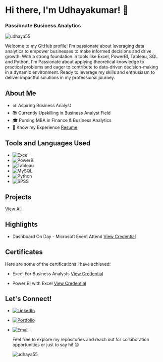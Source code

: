 # Hi there, I'm Udhayakumar! 👋
<h3>Passionate Business Analytics</h3>

<p> <img src="https://komarev.com/ghpvc/?username=udhaya55&label=Profile%20views&color=0e75b6&style=flat" alt="udhaya55" /> </p>

Welcome to my GitHub profile! I'm passionate about leveraging data analytics to empower businesses to make informed decisions and drive growth. With a strong foundation in tools like Excel, PowerBI, Tableau, SQL and Python, I'm Passionate about applying theoretical knowledge to practical problems and eager to contribute to data-driven decision-making in a dynamic environment. Ready to leverage my skills and enthusiasm to deliver impactful solutions in my professional journey.

## About Me
- 📊 Aspiring Business Analyst
- 📚 Currently Upskilling in Business Analyst Field
- 🎓 Pursing MBA in Finance & Business Analytics
- 📄 Know my Experience
  [Resume](https://drive.google.com/file/d/1vtfGCQ9ecS4NBliC_M3CfXwJUvZVtTdu/view?usp=drivesdk)

## Tools and Languages Used
- ![Excel](https://img.shields.io/badge/Excel-217346?style=for-the-badge&logo=microsoft-excel&logoColor=white)
- ![PowerBI](https://img.shields.io/badge/PowerBI-F2C811?style=for-the-badge&logo=power-bi&logoColor=black)
- ![Tableau](https://img.shields.io/badge/Tableau-E97627?style=for-the-badge&logo=tableau&logoColor=white)
- ![MySQL](https://img.shields.io/badge/MySQL-4479A1?style=for-the-badge&logo=mysql&logoColor=white)
- ![Python](https://img.shields.io/badge/Python-3776AB?style=for-the-badge&logo=python&logoColor=white)
- ![SPSS](https://img.shields.io/badge/SPSS-E97627?style=for-the-badge&logo=SPSS&logoColor=white)

## Projects

[View All](https://github.com/udhaya55)

## Highlights

- Dashboard On Day - Microsoft 
Event Attend [View Credential](https://drive.google.com/file/d/1wJ1emrwEnfSwbTf4w7mgANbsOtg_uJDg/view?usp=drivesdk)

## Certificates
Here are some of the certifications I have achieved:

- Excel For Business Analysts [View Credential](https://drive.google.com/file/d/1wSs1QTTZU7Zs4i79NHADa-EgP0LtZDQh/view?usp=drivesdk)

- Power BI with Excel [View Credential](https://drive.google.com/file/d/1wOXKgRQ4aU81geh08ceLKh7fO2nROpc8/view?usp=drivesdk)


## Let's Connect!
- [![LinkedIn](https://img.shields.io/badge/LinkedIn-0A66C2?style=for-the-badge&logo=linkedin&logoColor=white)](https://www.linkedin.com/in/udhaya55)
- [![Portfolio](https://img.shields.io/badge/Portfolio-000000?style=for-the-badge&logo=datacamp&logoColor=white)](https://udhaya55.github.io/Portfolio)
- [![Email](https://img.shields.io/badge/Email-D14836?style=for-the-badge&logo=gmail&logoColor=white)](mailto:udhayakumar6453@gmail.com)

  Feel free to explore my repositories and reach out for collaboration opportunities or just to say hi! 😊

  <p><img align="left" src="https://github-readme-stats.vercel.app/api/top-langs?username=udhaya55&show_icons=true&locale=en&layout=compact" alt="udhaya55" /></p>
